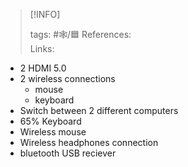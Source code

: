 
> [!INFO]
> 
> tags:  #🕸️/🟦 
> References:   
> Links: 

- 2 HDMI 5.0 
- 2 wireless connections
	- mouse
	- keyboard
- Switch between 2 different computers
- 65% Keyboard
- Wireless mouse
- Wireless headphones connection
- bluetooth USB reciever 